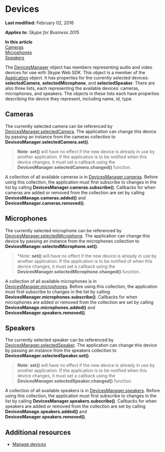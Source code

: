 
# Devices

 **Last modified:** February 02, 2016

 _**Applies to:** Skype for Business 2015_

 **In this article**  
[Cameras](#cameras)  
[Microphones](#microphones)  
[Speakers](#speakers)


The [DevicesManager](https://msdn.microsoft.com/en-us/library/office/mt657715(v=office.16).aspx) object has members representing audio and video devices for use with Skype Web SDK. This object is a member of the [Application](https://msdn.microsoft.com/en-us/library/office/dn962124(v=office.16).aspx) object. It has properties for the currently selected devices: **selectedCamera**, **selectedMicrophone**, and **selectedSpeaker**. There are also three lists, each representing the available devices: cameras, microphones, and speakers. The objects in these lists each have properties describing the device they represent, including name, id, type.

## Cameras
<a name="sectionSection0"> </a>

The currently selected camera can be referenced by [DevicesManager.selectedCamera](https://msdn.microsoft.com/en-us/library/office/mt657715(v=office.16).aspx). The application can change this device by passing an instance from the cameras collection to  **DevicesManager.selectedCamera.set()**. 

>**Note**: **set()** will have no effect if the new device is already in use by another application. If the application is to be notified when this device changes, it must set a callback using the **DevicesManager.selectedCamera.changed()** function.

A collection of all available cameras is in [DevicesManager.cameras](https://msdn.microsoft.com/en-us/library/office/mt657715(v=office.16).aspx). Before using this collection, the application must first subscribe to changes in the list by calling  **DevicesManager.cameras.subscribe()**. Callbacks for when cameras are added or removed from the collection are set by calling **DevicesManage.cameras.added()** and **DevicesManager.cameras.removed()**.


## Microphones
<a name="sectionSection1"> </a>

The currently selected microphone can be referenced by [DevicesManager.selectedMicrophone](https://msdn.microsoft.com/en-us/library/office/mt657715(v=office.16).aspx). The application can change this device by passing an instance from the microphones collection to  **DevicesManager.selectedMicrophone.set()**. 

>**Note*: **set()** will have no effect if the new device is already in use by another application. If the application is to be notified of when this device changes, it must set a callback using the **DevicesManager.selectedMicrophone.changed()** function.

A collection of all available microphones is in [DevicesManager.microphones](https://msdn.microsoft.com/en-us/library/office/mt657715(v=office.16).aspx). Before using this collection, the application must first subscribe to changes in the list by calling  **DevicesManager.microphones.subscribe()**. Callbacks for when microphones are added or removed from the collection are set by calling **DevicesManage.microphones.added()** and **DevicesManager.speakers.removed()**.


## Speakers
<a name="sectionSection2"> </a>

The currently selected speaker can be referenced by [DevicesManager.selectedSpeaker](https://msdn.microsoft.com/en-us/library/office/mt657715(v=office.16).aspx). The application can change this device by passing an instance from the speakers collection to  **DevicesManager.selectedSpeaker.set()**. 

>**Note**: **set()** will have no effect if the new device is already in use by another application. If the application is to be notified when this device changes, it must set a callback using the **DevicesManager.selectedSpeaker.changed()** function.

A collection of all available speakers is in [DevicesManager.speakers](https://msdn.microsoft.com/en-us/library/office/mt657715(v=office.16).aspx). Before using this collection, the application must first subscribe to changes in the list by calling  **DevicesManager.speakers.subscribe()**. Callbacks for when speakers are added or removed from the collection are set by calling **DevicesManage.speakers.added()** and **DevicesManager.speakers.removed()**.


## Additional resources

- [Manage devices](ManageDevices.md)
